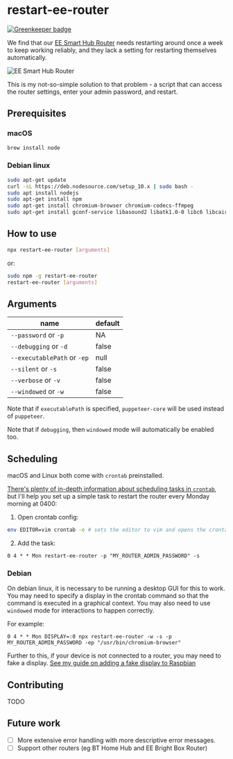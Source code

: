 # restart-ee-router

[![Greenkeeper badge](https://badges.greenkeeper.io/georgegillams/restart-ee-router.svg)](https://greenkeeper.io/)

We find that our [EE Smart Hub Router](https://shop.ee.co.uk/broadband/smart-hub) needs restarting around once a week to keep working reliably, and they lack a setting for restarting themselves automatically.

![EE Smart Hub Router](https://shop.ee.co.uk/content/dam/everything-everywhere/images/SHOP/Broadband/smart-hub-HBB-device-1x1.jpg.eeimg.480.480.medium.jpg/1533028192465.jpg)

This is my not-so-simple solution to that problem - a script that can access the router settings, enter your admin password, and restart.

## Prerequisites

### macOS

```bash
brew install node
```

### Debian linux

```bash
sudo apt-get update
curl -sL https://deb.nodesource.com/setup_10.x | sudo bash -
sudo apt install nodejs
sudo apt-get install npm
sudo apt-get install chromium-browser chromium-codecs-ffmpeg
sudo apt-get install gconf-service libasound2 libatk1.0-0 libc6 libcairo2 libcups2 libdbus-1-3 libexpat1 libfontconfig1 libgcc1 libgconf-2-4 libgdk-pixbuf2.0-0 libglib2.0-0 libgtk-3-0 libnspr4 libpango-1.0-0 libpangocairo-1.0-0 libstdc++6 libx11-6 libx11-xcb1 libxcb1 libxcomposite1 libxcursor1 libxdamage1 libxext6 libxfixes3 libxi6 libxrandr2 libxrender1 libxss1 libxtst6 ca-certificates fonts-liberation libappindicator1 libnss3 lsb-release xdg-utils wget
```

## How to use

```bash
npx restart-ee-router [arguments]
```
or:
```bash
sudo npm -g restart-ee-router
restart-ee-router [arguments]
```

## Arguments

| name                         | default |
| ---------------------------- | ------- |
| `--password` or `-p`         | NA      |
| `--debugging` or `-d`        | false   |
| `--executablePath` or `-ep`  | null    |
| `--silent` or `-s`           | false   |
| `--verbose` or `-v`          | false   |
| `--windowed` or `-w`         | false   |

Note that if `executablePath` is specified, `puppeteer-core` will be used instead of `puppeteer`.

Note that if `debugging`, then `windowed` mode will automatically be enabled too.

## Scheduling
macOS and Linux both come with `crontab` preinstalled.

[There's plenty of in-depth information about scheduling tasks in `crontab`](https://ole.michelsen.dk/blog/schedule-jobs-with-crontab-on-mac-osx.html), but I'll help you set up a simple task to restart the router every Monday morning at 0400:

1. Open crontab config:
```bash
env EDITOR=vim crontab -e # sets the editor to vim and opens the crontab config
```

2. Add the task:
```crontab
0 4 * * Mon restart-ee-router -p "MY_ROUTER_ADMIN_PASSWORD" -s
```

### Debian

On debian linux, it is necessary to be running a desktop GUI for this to work. You may need to specify a display in the crontab command so that the command is executed in a graphical context. You may also need to use `windowed` mode for interactions to happen correctly.

For example:
```crontab
0 4 * * Mon DISPLAY=:0 npx restart-ee-router -w -s -p MY_ROUTER_ADMIN_PASSWORD -ep "/usr/bin/chromium-browser"
```

Further to this, if your device is not connected to a router, you may need to fake a display. [See my guide on adding a fake display to Raspbian](./fake_display_guide.md)

## Contributing
 TODO

## Future work

 - [ ] More extensive error handling with more descriptive error messages.
 - [ ] Support other routers (eg BT Home Hub and EE Bright Box Router)

